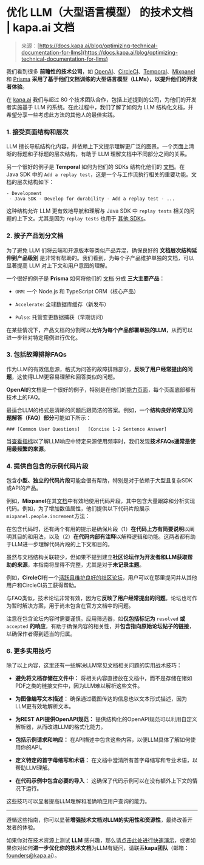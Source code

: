 <!--yml

category: 未分类

date: 2024-05-27 14:39:21

-->

# 优化 LLM（大型语言模型） 的技术文档 | kapa.ai 文档

> 来源：[https://docs.kapa.ai/blog/optimizing-technical-documentation-for-llms](https://docs.kapa.ai/blog/optimizing-technical-documentation-for-llms)

我们看到很多 **前瞻性的技术公司**，如 [OpenAI](https://docs.kapa.ai/examples#-openai)、[CircleCI](https://docs.kapa.ai/examples#-circleci)、[Temporal](https://docs.temporal.io/)、[Mixpanel](https://docs.kapa.ai/examples#-mixpanel) 和 [Prisma](https://docs.kapa.ai/examples#-prisma) **采用了基于他们文档训练的大型语言模型（LLMs），以提升他们的开发者体验**。

在 [kapa.ai](https://www.kapa.ai) 我们与超过 80 个技术团队合作，包括上述提到的公司，为他们的开发者实施基于 LLM 的系统。在此过程中，我们了解了如何为 LLM 结构化文档，并希望分享一些考虑此方法的其他人的最佳实践。

### 1\. 接受页面结构和层次[​](#1-embrace-page-structure-and-hierarchy "直达 1\. 接受页面结构和层次")

LLM 擅长导航结构化内容，并依赖上下文提示理解更广泛的图景。一个页面上清晰的标题和子标题的层次结构，有助于 LLM 理解文档中不同部分之间的关系。

另一个很好的例子是 **Temporal** 如何为他们的 SDKs 结构化他们的 [文档](https://docs.temporal.io/dev-guide/java/durable-execution#add-replay-test)。在 Java SDK 中的 `Add a replay test`，这是一个与工作流执行相关的重要功能。文档的层次结构如下：

```
- Development
 - Java SDK - Develop for durability - Add a replay test - ... 
```

这种结构允许 LLM 更有效地导航和理解与 Java SDK 中 `replay tests` 相关的问题的上下文。尤其是因为 `replay tests` 也用于 [其他 SDKs](https://docs.temporal.io/dev-guide/go/durable-execution#why-replay-test)。

### 2\. 按子产品划分文档[​](#2-segment-documentation-by-sub-products "直达 2\. 按子产品划分文档")

为了避免 LLM 们将云端和开源版本等类似产品弄混，确保良好的 **文档层次结构延伸到产品级别** 是非常有帮助的。我们看到，为每个子产品维护单独的文档，可以显著提高 LLM 对上下文和用户意图的理解。

一个很好的例子是 **Prisma** 如何将他们的 [文档](https://www.prisma.io/docs/) 分成 **三大主要产品**：

+   `ORM`: 一个 Node.js 和 TypeScript ORM（核心产品）

+   `Accelerate`: 全球数据库缓存（新发布）

+   `Pulse`: 托管变更数据捕获（早期访问）

在某些情况下，产品文档的分割可以**允许为每个产品部署单独的LLM**，从而可以进一步针对特定用例进行优化。

### 3\. 包括故障排除FAQs[​](#3-include-troubleshooting-faqs "直达链接至3\. 包括故障排除FAQs")

作为LLM的有效信息源，格式为问答的故障排除部分，**反映了用户经常提出的问题**，这使得LLM更容易理解和回答类似的问题。

**OpenAI**的文档是一个很好的例子，特别是在他们的[能力页面](https://platform.openai.com/docs/guides/vision)，每个页面底部都有技术上的FAQ。

最适合LLM的格式是清晰的问题后跟简洁的答案。例如，一个**结构良好的常见问题解答（FAQ）部分**可能如下所示：

```
### [Common User Questions]   [Concise 1-2 Sentence Answer] 
```

当[查看指标](https://docs.kapa.ai/#how-does-kapa-work-)以了解LLM响应中特定来源使用频率时，我们发现**技术FAQs通常是使用最频繁的来源**。

### 4\. 提供自包含的示例代码片段[​](#4-provide-self-contained-example-code-snippets "直达链接至4\. 提供自包含的示例代码片段")

包含**小型、独立的代码片段**可能会很有帮助，特别是对于依赖于大型且复杂SDK或API的产品。

例如，**Mixpanel**在其[文档](https://docs.mixpanel.com/docs/tracking-methods/sdks/javascript#incrementing-numeric-properties)中有效地使用代码片段，其中包含大量跟踪和分析实现代码。例如，为了增加数值属性，他们提供以下代码片段展示`mixpanel.people.increment`方法：

在包含代码时，还有两个有用的提示是确保片段（1）**在代码上方有简要说明**以阐明其目的和用法，以及（2）**在代码内部有注释**以解释逻辑和功能。这两者都有助于LLM进一步理解代码片段的上下文和目的。

虽然与文档结构关联较少，但如果不提到建立**社区论坛作为开发者和LLM获取帮助的来源**，本指南将显得不完整，尤其是对于**未记录主题**。

例如，**CircleCI**有一个[活跃且维护良好的社区论坛](https://discuss.circleci.com/)，用户可以在那里提问并从其他用户和CircleCI员工获得帮助。

与FAQ类似，技术论坛非常有效，因为它**反映了用户经常提出的问题**。论坛也可作为暂时解决方案，用于尚未包含在官方文档中的问题。

注意在包含论坛内容时需要谨慎。应用筛选器，如**仅包括标记为** `resolved` **或** `accepted` **的响应**，有助于确保内容的相关性，并**包含指向原始论坛帖子的链接**，以确保作者得到适当的归属。

### 6\. 更多实用技巧[​](#6-a-few-more-practical-tips "直达链接到6\. 更多实用技巧")

除了以上内容，这里还有一些解决LLM常见文档相关问题的实用战术技巧：

+   **避免将文档存储在文件中：** 将相关内容直接放在文档中，而不是存储在诸如PDF之类的链接文件中，因为LLM难以解析这些文件。

+   **为图像编写文本描述：** 确保通过截图传达的信息也以文本形式描述，因为LLM更有效地解析文本。

+   **为REST API提供OpenAPI规范：** 提供结构化的OpenAPI规范可以利用自定义解析器，从而改进LLM的格式化能力。

+   **包括示例请求和响应：** 在API描述中包含这些内容，以便LLM具体了解如何使用你的API。

+   **定义特定的首字母缩写和术语：** 在文档中澄清所有首字母缩写和专业术语，以帮助LLM理解。

+   **在代码示例中包含必要的导入：** 这确保了代码示例可以在没有额外上下文的情况下运行。

这些技巧可以显著提高LLM理解和准确响应用户查询的能力。

* * *

遵循这些指南，你可以显著**增强技术文档对LLM的实用性和资源性**，最终改善开发者的体验。

如果你对在技术资源上测试 **LLM** 感兴趣，那么请[点击此处进行快速演示](https://www.kapa.ai/early-access)，或者如果你对如何**进一步优化你的技术文档**为LLM有疑问，请联系**kapa团队**（邮箱：[founders@kapa.ai](mailto:founders@kapa.ai)）。

